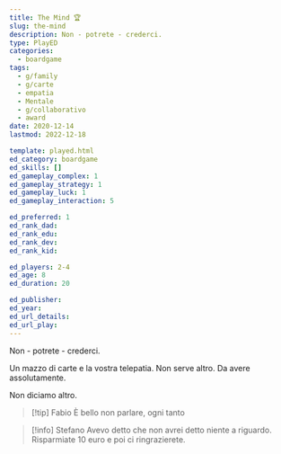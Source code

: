 ```yaml
---
title: The Mind 🏆
slug: the-mind
description: Non - potrete - crederci.
type: PlayED
categories:
  - boardgame
tags:
  - g/family
  - g/carte
  - empatia
  - Mentale
  - g/collaborativo
  - award
date: 2020-12-14
lastmod: 2022-12-18

template: played.html
ed_category: boardgame
ed_skills: []
ed_gameplay_complex: 1
ed_gameplay_strategy: 1
ed_gameplay_luck: 1
ed_gameplay_interaction: 5

ed_preferred: 1
ed_rank_dad: 
ed_rank_edu: 
ed_rank_dev: 
ed_rank_kid: 

ed_players: 2-4
ed_age: 8
ed_duration: 20

ed_publisher: 
ed_year: 
ed_url_details: 
ed_url_play: 
---
```


Non - potrete - crederci.  

Un mazzo di carte e la vostra telepatia.
Non serve altro.
Da avere assolutamente.

Non diciamo altro.

> [!tip] Fabio
> È bello non parlare, ogni tanto

> [!info] Stefano
> Avevo detto che non avrei detto niente a riguardo. Risparmiate 10 euro e poi ci ringrazierete.
